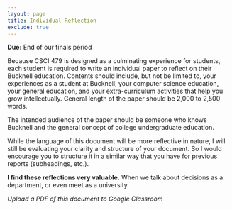 ```yaml
---
layout: page
title: Individual Reflection
exclude: true
---
```


**Due:** End of our finals period

Because CSCI 479 is designed as a culminating experience for students, each student is required to write an individual paper to reflect on their Bucknell education. Contents should include, but not be limited to, your experiences as a student at Bucknell, your computer science education, your general education, and your extra-curriculum activities that help you grow intellectually. General length of the paper should be 2,000 to 2,500 words.

The intended audience of the paper should be someone who knows Bucknell and the general concept of college undergraduate education.

While the language of this document will be more reflective in nature, I will still be evaluating your clarity and structure of your document. So I would encourage you to structure it in a similar way that you have for previous reports (subheadings, etc.).

**I find these reflections very valuable.** When we talk about decisions as a department, or even meet as a university.

_Upload a PDF of this document to Google Classroom_
